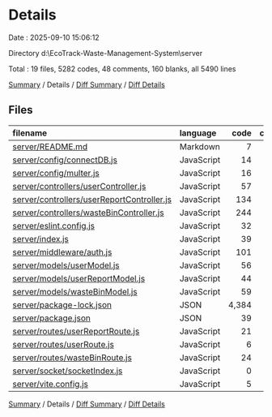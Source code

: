 # Details

Date : 2025-09-10 15:06:12

Directory d:\\EcoTrack-Waste-Management-System\\server

Total : 19 files,  5282 codes, 48 comments, 160 blanks, all 5490 lines

[Summary](results.md) / Details / [Diff Summary](diff.md) / [Diff Details](diff-details.md)

## Files
| filename | language | code | comment | blank | total |
| :--- | :--- | ---: | ---: | ---: | ---: |
| [server/README.md](/server/README.md) | Markdown | 7 | 0 | 6 | 13 |
| [server/config/connectDB.js](/server/config/connectDB.js) | JavaScript | 14 | 4 | 5 | 23 |
| [server/config/multer.js](/server/config/multer.js) | JavaScript | 16 | 0 | 4 | 20 |
| [server/controllers/userController.js](/server/controllers/userController.js) | JavaScript | 57 | 8 | 15 | 80 |
| [server/controllers/userReportController.js](/server/controllers/userReportController.js) | JavaScript | 134 | 6 | 22 | 162 |
| [server/controllers/wasteBinController.js](/server/controllers/wasteBinController.js) | JavaScript | 244 | 20 | 42 | 306 |
| [server/eslint.config.js](/server/eslint.config.js) | JavaScript | 32 | 0 | 2 | 34 |
| [server/index.js](/server/index.js) | JavaScript | 39 | 2 | 10 | 51 |
| [server/middleware/auth.js](/server/middleware/auth.js) | JavaScript | 101 | 0 | 14 | 115 |
| [server/models/userModel.js](/server/models/userModel.js) | JavaScript | 56 | 0 | 8 | 64 |
| [server/models/userReportModel.js](/server/models/userReportModel.js) | JavaScript | 44 | 0 | 4 | 48 |
| [server/models/wasteBinModel.js](/server/models/wasteBinModel.js) | JavaScript | 59 | 0 | 6 | 65 |
| [server/package-lock.json](/server/package-lock.json) | JSON | 4,384 | 0 | 1 | 4,385 |
| [server/package.json](/server/package.json) | JSON | 39 | 0 | 1 | 40 |
| [server/routes/userReportRoute.js](/server/routes/userReportRoute.js) | JavaScript | 21 | 0 | 5 | 26 |
| [server/routes/userRoute.js](/server/routes/userRoute.js) | JavaScript | 6 | 4 | 3 | 13 |
| [server/routes/wasteBinRoute.js](/server/routes/wasteBinRoute.js) | JavaScript | 24 | 3 | 9 | 36 |
| [server/socket/socketIndex.js](/server/socket/socketIndex.js) | JavaScript | 0 | 0 | 1 | 1 |
| [server/vite.config.js](/server/vite.config.js) | JavaScript | 5 | 1 | 2 | 8 |

[Summary](results.md) / Details / [Diff Summary](diff.md) / [Diff Details](diff-details.md)